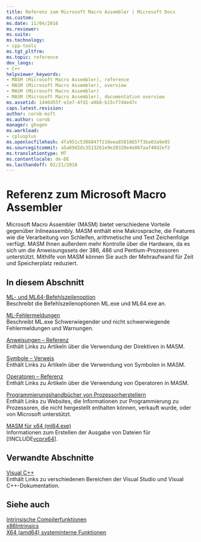 ```yaml
---
title: Referenz zum Microsoft Macro Assembler | Microsoft Docs
ms.custom: 
ms.date: 11/04/2016
ms.reviewer: 
ms.suite: 
ms.technology:
- cpp-tools
ms.tgt_pltfrm: 
ms.topic: reference
dev_langs:
- C++
helpviewer_keywords:
- MASM (Microsoft Macro Assembler), reference
- MASM (Microsoft Macro Assembler), overview
- MASM (Microsoft Macro Assembler)
- MASM (Microsoft Macro Assembler), documentation overview
ms.assetid: 1446d55f-e2e7-4fd1-a9b8-b15cf7d4e47c
caps.latest.revision: 
author: corob-msft
ms.author: corob
manager: ghogen
ms.workload:
- cplusplus
ms.openlocfilehash: 4fa951c5386847f216eea8581865ff3ba03a9e05
ms.sourcegitcommit: a5a69d2dc3513261e9e28320e4e067aaf40d2ef2
ms.translationtype: MT
ms.contentlocale: de-DE
ms.lasthandoff: 02/21/2018
---
```

# <a name="microsoft-macro-assembler-reference"></a>Referenz zum Microsoft Macro Assembler
Microsoft Macro Assembler (MASM) bietet verschiedene Vorteile gegenüber Inlineassembly. MASM enthält eine Makrosprache, die Features wie die Verarbeitung von Schleifen, arithmetische und Text Zeichenfolge verfügt. MASM Ihnen außerdem mehr Kontrolle über die Hardware, da es sich um die Anweisungssets der 386, 486 und Pentium-Prozessoren unterstützt. Mithilfe von MASM können Sie auch der Mehraufwand für Zeit und Speicherplatz reduziert.  
  
## <a name="in-this-section"></a>In diesem Abschnitt  
 [ML- und ML64-Befehlszeilenoption](../../assembler/masm/ml-and-ml64-command-line-reference.md)  
 Beschreibt die Befehlszeilenoptionen ML.exe und ML64.exe an.  
  
 [ML-Fehlermeldungen](../../assembler/masm/ml-error-messages.md)  
 Beschreibt ML.exe Schwerwiegender und nicht schwerwiegende Fehlermeldungen und Warnungen.  
  
 [Anweisungen – Referenz](../../assembler/masm/directives-reference.md)  
 Enthält Links zu Artikeln über die Verwendung der Direktiven in MASM.  
  
 [Symbole – Verweis](../../assembler/masm/symbols-reference.md)  
 Enthält Links zu Artikeln über die Verwendung von Symbolen in MASM.  
  
 [Operatoren – Referenz](../../assembler/masm/operators-reference.md)  
 Enthält Links zu Artikeln über die Verwendung von Operatoren in MASM.  
  
 [Programmierungshandbücher von Prozessorherstellern](../../assembler/masm/processor-manufacturer-programming-manuals.md)  
 Enthält Links zu Websites, die Informationen zur Programmierung zu Prozessoren, die nicht hergestellt enthalten können, verkauft wurde, oder von Microsoft unterstützt.  
  
 [MASM für x64 (ml64.exe)](../../assembler/masm/masm-for-x64-ml64-exe.md)  
 Informationen zum Erstellen der Ausgabe von Dateien für [!INCLUDE[vcprx64](../../assembler/inline/includes/vcprx64_md.md)].  
  
## <a name="related-sections"></a>Verwandte Abschnitte  
 [Visual C++](../../visual-cpp-in-visual-studio.md)  
 Enthält Links zu verschiedenen Bereichen der Visual Studio und Visual C++-Dokumentation.  
  
## <a name="see-also"></a>Siehe auch  
 [Intrinsische Compilerfunktionen](../../intrinsics/compiler-intrinsics.md)   
 [x86Intrinsics](../../intrinsics/x86-intrinsics-list.md)   
 [X64 (amd64) systeminterne Funktionen](../../intrinsics/x64-amd64-intrinsics-list.md)